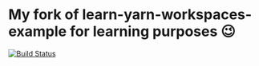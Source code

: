 # My fork of learn-yarn-workspaces-example for learning purposes 😉

[![Build Status](https://travis-ci.org/stevefan1999/lerna-yarn-workspaces-example.svg?branch=master)](https://travis-ci.org/stevefan1999/lerna-yarn-workspaces-example)
